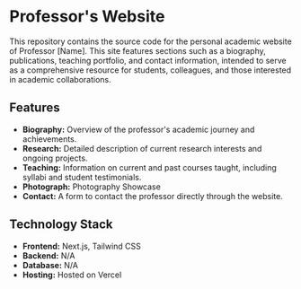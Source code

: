 # Professor's Website

This repository contains the source code for the personal academic website of Professor [Name]. This site features sections such as a biography, publications, teaching portfolio, and contact information, intended to serve as a comprehensive resource for students, colleagues, and those interested in academic collaborations.

## Features

- **Biography:** Overview of the professor's academic journey and achievements.
- **Research:** Detailed description of current research interests and ongoing projects.
- **Teaching:** Information on current and past courses taught, including syllabi and student testimonials.
- **Photograph:** Photography Showcase
- **Contact:** A form to contact the professor directly through the website.

## Technology Stack

- **Frontend:** Next.js, Tailwind CSS
- **Backend:** N/A
- **Database:** N/A
- **Hosting:** Hosted on Vercel